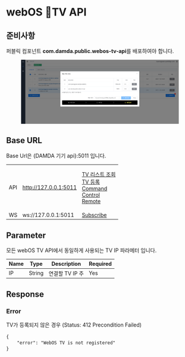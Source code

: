 # webOS TV API

## 준비사항

퍼블릭 컴포넌트 **com.damda.public.webos-tv-api**를 배포하여야 합니다.

<figure><img src="../../../.gitbook/assets/image (12) (4).png" alt=""><figcaption></figcaption></figure>

## Base URL

Base Url은 {DAMDA 기기 api}:5011 입니다.

|     |                       |                                                                                                                                                                               |
| --- | --------------------- | ----------------------------------------------------------------------------------------------------------------------------------------------------------------------------- |
| API | http://127.0.0.1:5011 | <p><a href="tv.md">TV 리스트 조회<br></a><a href="tv-1.md">TV 등록<br></a><a href="command.md">Command</a><br><a href="control.md">Control</a><br><a href="remote.md">Remote</a></p> |
| WS  | ws://127.0.0.1:5011   | [Subscribe](subscribe.md)                                                                                                                                                     |



## Parameter

모든 webOS TV API에서 동일하게 사용되는 TV IP 파라메터 입니다.

| Name | Type   | Description | Required |
| ---- | ------ | ----------- | -------- |
| IP   | String | 연결할 TV IP 주 | Yes      |

## Response

### Error

TV가 등록되지 않은 경우 (Status: 412 Precondition Failed)

```
{
    "error": "WebOS TV is not registered"
}
```
